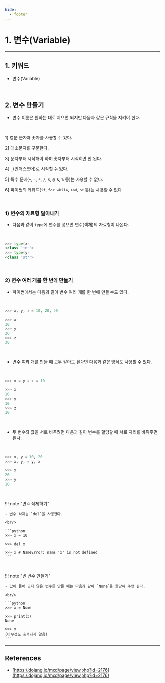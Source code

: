 ```yaml
---
hide:
  - footer
---
```


# 1. 변수(Variable)

---

## 1. 키워드

- 변수(Variable)

<br/>

## 2. 변수 만들기

- 변수 이름은 원하는 대로 지으면 되지만 다음과 같은 규칙을 지켜야 한다.

<br/>

1] 영문 문자와 숫자를 사용할 수 있다.

2] 대소문자를 구분한다.

3] 문자부터 시작해야 하며 숫자부터 시작하면 안 된다.

4] `_`(언더스코어)로 시작할 수 있다.

5] 특수 문자(`+`, `-`, `*`, `/`, `$`, `@`, `&`, `%` 등)는 사용할 수 없다.

6] 파이썬의 키워드(`if`, `for`, `while`, `and`, `or` 등)는 사용할 수 없다.

<br/>

### 1) 변수의 자료형 알아내기

- 다음과 같이 `type`에 변수를 넣으면 변수(객체)의 자료형이 나온다.

<br/>

```python
>>> type(x)
<class 'int'>
>>> type(y)
<class 'str'>
```

<br/>

### 2) 변수 여러 개를 한 번에 만들기

- 파이썬에서는 다음과 같이 변수 여러 개를 한 번에 만들 수도 있다.

<br/>

```python
>>> x, y, z = 10, 20, 30

>>> x
10
>>> y
20
>>> z
30
```

<br/>

- 변수 여러 개를 만들 때 모두 같아도 된다면 다음과 같은 방식도 사용할 수 있다.

<br/>

```python
>>> x = y = z = 10

>>> x
10
>>> y
10
>>> z
10
```

<br/>

- 두 변수의 값을 서로 바꾸려면 다음과 같이 변수를 할당할 때 서로 자리를 바꿔주면 된다.

<br/>

```python
>>> x, y = 10, 20
>>> x, y, = y, x

>>> x
20
>>> y
10
```

<br/>

!!! note "변수 삭제하기"

    - 변수 삭제는 `del`을 사용한다.

    <br/>

    ```python
    >>> x = 10

    >>> del x

    >>> x # NameError: name 'x' is not defined
    ```

<br/>

!!! note "빈 변수 만들기"

    - 값이 들어 있지 않은 변수를 만들 때는 다음과 같이 `None`을 할당해 주면 된다.

    <br/>

    ```python
    >>> x = None

    >>> print(x)
    None

    >>> x
    (아무것도 출력되지 않음)
    ```

---

## References

- [https://dojang.io/mod/page/view.php?id=2176](https://dojang.io/mod/page/view.php?id=2176)
